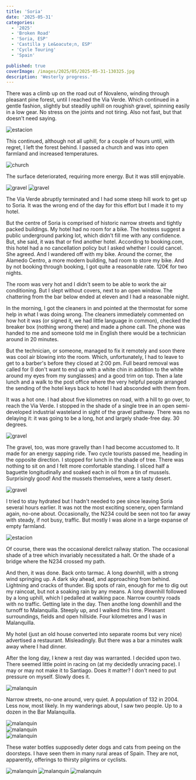 ```yaml
---
title: 'Soria'
date: '2025-05-31'
categories:
  - '2025'
  - 'Broken Road'
  - 'Soria, ESP'
  - 'Castilla y Le&oacute;n, ESP'
  - 'Cycle Touring'
  - 'Spain'

published: true
coverImage: /images/2025/05/2025-05-31-130325.jpg
description: 'Westerly progress.'
---
```


<script>
  import Img from '$lib/components/Img.svelte'
  import DayCardHGroup from '$lib/components/DayCardHGroup.svelte'
</script>

<section class="card">

<DayCardHGroup
    where="Navaleno &ndash; Soria"
    when="2025-05-28"
    distance="56.3 km, 252 m, 384.8 km to date"
  />

<p>There was a climb up on the road out of Novaleno, winding through pleasant pine forest, until I reached the Via Verde. Which continued in a gentle fashion, slightly but steadily uphill on roughish gravel, spinning easily in a low gear. No stress on the joints and not tiring. Also not fast, but that doesn't need saying.</p>

<Img
  src="/images/2025/05/2025-05-28-125815.jpg"
  alt="estacion"
/>

<p>This continued, although not all uphill, for a couple of hours until, with regret, I left the forest behind. I passed a church and was into open farmland and increased temperatures.</p>

<Img
  src="/images/2025/05/2025-05-28-140411.jpg"
  alt="church"
/>

<p>The surface deteriorated, requiring more energy. But it was still enjoyable.</p>
<Img
  src="/images/2025/05/2025-05-28-142318.jpg"
  alt="gravel"
/>
<Img
  src="/images/2025/05/2025-05-28-151916.jpg"
  alt="gravel"
/>

<p>The Via Verde abruptly terminated and I had some steep hill work to get up to Soria. It was the wrong end of the day for this effort but I made it to my hotel.</p>

<p>But the centre of Soria is comprised of historic narrow streets and tightly packed buildings. My hotel had no room for a bike. The hostess suggest a public underground parking lot, which didn't fill me with any confidence. But, she said, it was that or find another hotel. According to booking.com, this hotel had a no cancellation policy but I asked whether I could cancel. She agreed. And I wandered off with my bike. Around the corner, the Alamedo Centro, a more modern building, had room to store my bike. And by not booking through booking, I got quite a reasonable rate. 120&euro; for two nights. </p>

<p>The room was very hot and I didn't seem to be able to work the air conditioning. But I slept without covers, next to an open window. The chattering from the bar below ended at eleven and I had a reasonable night.</p>

<p>In the morning, I got the cleaners in and pointed at the thermostat for some help in what I was doing wrong. The cleaners immediately commented on how hot it was (or signed it, we had little language in common), checked the breaker box (nothing wrong there) and made a phone call. The phone was handed to me and someone told me in English there would be a technician around in 20 minutes. </p>

<p>But the technician, or someone, managed to fix it remotely and soon there was cool air blowing into the room. Which, unfortunately, I had to leave to get to a barber's before they closed at 2:00 pm. Full beard removal was called for (I don't want to end up with a white chin in addition to the white around my eyes from my sunglasses) and a good trim on top. Then a late lunch and a walk to the post office where the very helpful people arranged the sending of the hotel keys back to hotel I had absconded with them from.</p>

</section>

<section class="card">

<DayCardHGroup
    where="Soria &ndash; Malanquino"
    when="2025-05-31"
    distance="61.4 km, 386 m, 446.2 km to date"
/>

<p>It was a hot one. I had about five kilometres on road, with a hill to go over, to reach the Via Verde. I stopped in the shade of a single tree in an open semi-developed industrial wasteland in sight of the gravel pathway. There was no delaying it: it was going to be a long, hot and largely shade-free day. 30 degrees.</p>

<Img
  src="/images/2025/05/2025-05-30-151148.jpg"
  alt="gravel"
/>

<p>The gravel, too, was more gravelly than I had become accustomed to. It made for an energy sapping ride. Two cycle tourists passed me, heading in the opposite direction. I stopped for lunch in the shade of tree. There was nothing to sit on and I felt more comfortable standing. I sliced half a baguette longitudinally and soaked each in oil from a tin of mussels. Surprisingly good! And the mussels themselves, were a tasty desert.</p>

<Img
  src="/images/2025/05/2025-05-30-151155.jpg"
  alt="gravel"
/>

<p>I tried to stay hydrated but I hadn't needed to pee since leaving Soria several hours earlier. It was not the most exciting scenery, open farmland again, no-one about. Occasionally, the N234 could be seen not too far away with steady, if not busy, traffic. But mostly I was alone in a large expanse of empty farmland.</p>
<Img
  src="/images/2025/05/2025-05-30-171330.jpg"
  alt="estacion"
/>

<p>Of course, there was the occasional derelict railway station. The occasional shade of a tree which invariably necessitated a halt. Or the shade of a bridge where the N234 crossed my path.</p>

<p>And then, it was done. Back onto tarmac. A long downhill, with a strong wind springing up. A dark sky ahead, and approaching from behind. Lightning and cracks of thunder. Big spots of rain, enough for me to dig out my raincoat, but not a soaking rain by any means. A long downhill followed by a long uphill, which I pedalled at walking pace. Narrow country roads with no traffic. Getting late in the day. Then anothe long downhill and the turnoff to Malanquilla. Steeply up, and I walked this time. Pleasant surroundings, fields and open hillside. Four kilometres and I was in Malanquilla.</p>

<p>My hotel (just an old house converted into separate rooms but very nice) advertised a restaurant. Misleadingly. But there was a bar a minutes walk away where I had dinner.</p>

<p>After the long day, I knew a rest day was warranted. I decided upon two. There seemed little point in racing on (at my decidedly unracing pace). I may or may not make it to Santiago. Does it matter? I don't need to put pressure on myself. Slowly does it. </p>

<DayCardHGroup
    where="Malanquino"   
/>

<div class="w-70">
  <Img
    src="/images/2025/05/2025-05-31-152518.jpg"
    alt="malanquin"
  />
</div>
<p>Narrow streets, no-one around, very quiet. A population of 132 in 2004. Less now, most likely. In my wanderings about, I saw two people. Up to a dozen in the Bar Malanquilla.</p>
<div class="w-90">
  <Img
    src="/images/2025/05/2025-05-31-145623.jpg"
    alt="malanquin"
  />
</div>
<Img
  src="/images/2025/05/2025-05-31-145738.jpg"
  alt="malanquin"
/>
<div class="w-80">
  <Img
    src="/images/2025/05/2025-05-31-150757.jpg"
    alt="malanquin"
  />
</div>
<p>These water bottles supposedly deter dogs and cats from peeing on the doorsteps. I have seen them in many rural areas of Spain. They are not, apparently, offerings to thirsty pilgrims or cyclists.</p>
<Img
  src="/images/2025/05/2025-05-31-151018.jpg"
  alt="malanquin"
  caption="A flamboyantly decorated water tower."
/>
<Img
  src="/images/2025/05/2025-05-31-151043.jpg"
  alt="malanquin"
  caption="A restored windmill - molino de viento"
/>
<Img
  src="/images/2025/05/2025-05-31-130325.jpg"
  alt="malanquin"
/>

</section>
